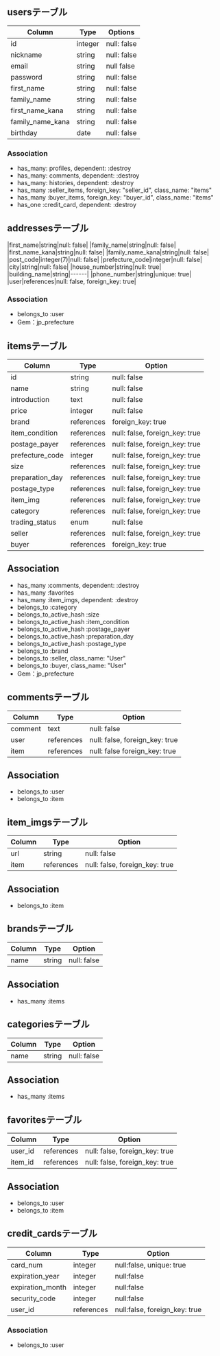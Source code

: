## usersテーブル
|Column|Type|Options|
|------|----|-------|
|id|integer|null: false|
|nickname|string|null: false|
|email|string|null false|
|password|string|null: false|
|first_name|string|null: false|
|family_name|string|null: false|
|first_name_kana|string|null: false|
|family_name_kana|string|null: false|
|birthday|date|null: false|

### Association
- has_many: profiles, dependent: :destroy
- has_many: comments, dependent: :destroy
- has_many: histories, dependent: :destroy
- has_many :seller_items, foreign_key: "seller_id", class_name: "items"
- has_many :buyer_items, foreign_key: "buyer_id", class_name: "items"
- has_one :credit_card, dependent: :destroy


## addressesテーブル

|first_name|string|null: false|
|family_name|string|null: false|
|first_name_kana|string|null: false|
|family_name_kana|string|null: false|
|post_code|integer(7)|null: false|
|prefecture_code|integer|null: false|
|city|string|null: false|
|house_number|string|null: true|
|building_name|string|------|
|phone_number|string|unique: true|
|user|references|null: false, foreign_key: true|

### Association
- belongs_to :user
- Gem：jp_prefecture

## itemsテーブル
|Column|Type|Option|
|------|----|------|
|id|string|null: false|
|name|string|null: false|
|introduction|text|null: false|
|price|integer|null: false|
|brand|references|foreign_key: true|
|item_condition|references|null: false, foreign_key: true|
|postage_payer|references|null: false, foreign_key: true|
|prefecture_code|integer|null: false, foreign_key: true|
|size|references|null: false, foreign_key: true|
|preparation_day|references|null: false, foreign_key: true|
|postage_type|references|null: false, foreign_key: true|
|item_img|references|null: false, foreign_key: true|
|category|references|null: false, foreign_key: true|
|trading_status|enum|null: false|
|seller|references|null: false, foreign_key: true|
|buyer|references|foreign_key: true|

## Association
- has_many :comments, dependent: :destroy
- has_many :favorites
- has_many :item_imgs, dependent: :destroy
- belongs_to :category
- belongs_to_active_hash :size
- belongs_to_active_hash :item_condition
- belongs_to_active_hash :postage_payer
- belongs_to_active_hash :preparation_day
- belongs_to_active_hash :postage_type
- belongs_to :brand
- belongs_to :seller, class_name: "User"
- belongs_to :buyer, class_name: "User"
- Gem：jp_prefecture


## commentsテーブル
|Column|Type|Option|
|------|----|------|
|comment|text|null: false|
|user|references|null: false, foreign_key: true|
|item|references|null: false foreign_key: true|

## Association
- belongs_to :user
- belongs_to :item


## item_imgsテーブル
|Column|Type|Option|
|------|----|------|
|url|string|null: false|
|item|references|null: false, foreign_key: true|

## Association
- belongs_to :item


## brandsテーブル
|Column|Type|Option|
|------|----|------|
|name|string|null: false|

## Association
- has_many :items


## categoriesテーブル
|Column|Type|Option|
|------|----|------|
|name|string|null: false|

## Association
- has_many :items


## favoritesテーブル
|Column|Type|Option|
|------|----|------|
|user_id|references|null: false, foreign_key: true|
|item_id|references|null: false, foreign_key: true|

## Association
- belongs_to :user
- belongs_to :item


## credit_cardsテーブル
|Column|Type|Option|
|------|----|------|
|card_num|integer|null:false, unique: true|
|expiration_year|integer|null:false|
|expiration_month|integer|null:false|
|security_code|integer|null:false|
|user_id|references|null:false, foreign_key: true|

### Association
- belongs_to :user